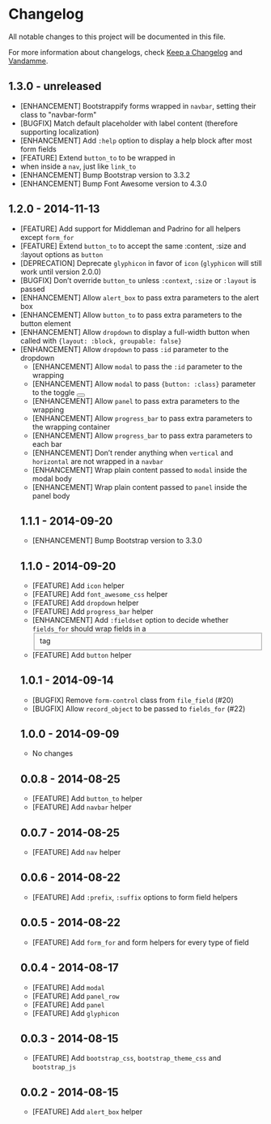 # Changelog

All notable changes to this project will be documented in this file.

For more information about changelogs, check
[Keep a Changelog](http://keepachangelog.com) and
[Vandamme](http://tech-angels.github.io/vandamme).

## 1.3.0 - unreleased

* [ENHANCEMENT] Bootstrappify forms wrapped in `navbar`, setting their class to "navbar-form"
* [BUGFIX] Match default placeholder with label content (therefore supporting localization)
* [ENHANCEMENT] Add `:help` option to display a help block after most form fields
* [FEATURE] Extend `button_to` to be wrapped in <li> when inside a `nav`, just like `link_to`
* [ENHANCEMENT] Bump Bootstrap version to 3.3.2
* [ENHANCEMENT] Bump Font Awesome version to 4.3.0

## 1.2.0 - 2014-11-13

* [FEATURE] Add support for Middleman and Padrino for all helpers except `form_for`
* [FEATURE] Extend `button_to` to accept the same :content, :size and :layout options as `button`
* [DEPRECATION] Deprecate `glyphicon` in favor of `icon` (`glyphicon` will still work until version 2.0.0)
* [BUGFIX] Don’t override `button_to` unless `:context`, `:size` or `:layout` is passed
* [ENHANCEMENT] Allow `alert_box` to pass extra parameters to the alert box <div>
* [ENHANCEMENT] Allow `button_to` to pass extra parameters to the button element
* [ENHANCEMENT] Allow `dropdown` to display a full-width button when called with `{layout: :block, groupable: false}`
* [ENHANCEMENT] Allow `dropdown` to pass `:id` parameter to the dropdown <ul>
* [ENHANCEMENT] Allow `modal` to pass the `:id` parameter to the wrapping <div>
* [ENHANCEMENT] Allow `modal` to pass `{button: :class}` parameter to the toggle <button>
* [ENHANCEMENT] Allow `panel` to pass extra parameters to the wrapping <div>
* [ENHANCEMENT] Allow `progress_bar` to pass extra parameters to the wrapping container
* [ENHANCEMENT] Allow `progress_bar` to pass extra parameters to each bar
* [ENHANCEMENT] Don’t render anything when `vertical` and `horizontal` are not wrapped in a `navbar`
* [ENHANCEMENT] Wrap plain content passed to `modal` inside the modal body
* [ENHANCEMENT] Wrap plain content passed to `panel` inside the panel body

## 1.1.1 - 2014-09-20

* [ENHANCEMENT] Bump Bootstrap version to 3.3.0

## 1.1.0 - 2014-09-20

* [FEATURE] Add `icon` helper
* [FEATURE] Add `font_awesome_css` helper
* [FEATURE] Add `dropdown` helper
* [FEATURE] Add `progress_bar` helper
* [ENHANCEMENT] Add `:fieldset` option to decide whether `fields_for` should wrap fields in a <fieldset> tag
* [FEATURE] Add `button` helper

## 1.0.1 - 2014-09-14

* [BUGFIX] Remove `form-control` class from `file_field` (#20)
* [BUGFIX] Allow `record_object` to be passed to `fields_for` (#22)

## 1.0.0 - 2014-09-09

* No changes

## 0.0.8 - 2014-08-25

* [FEATURE] Add `button_to` helper
* [FEATURE] Add `navbar` helper

## 0.0.7 - 2014-08-25

* [FEATURE] Add `nav` helper

## 0.0.6 - 2014-08-22

* [FEATURE] Add `:prefix`, `:suffix` options to form field helpers

## 0.0.5 - 2014-08-22

* [FEATURE] Add `form_for` and form helpers for every type of field

## 0.0.4 - 2014-08-17

* [FEATURE] Add `modal`
* [FEATURE] Add `panel_row`
* [FEATURE] Add `panel`
* [FEATURE] Add `glyphicon`

## 0.0.3 - 2014-08-15

* [FEATURE] Add `bootstrap_css`, `bootstrap_theme_css` and `bootstrap_js`

## 0.0.2 - 2014-08-15

* [FEATURE] Add `alert_box` helper
